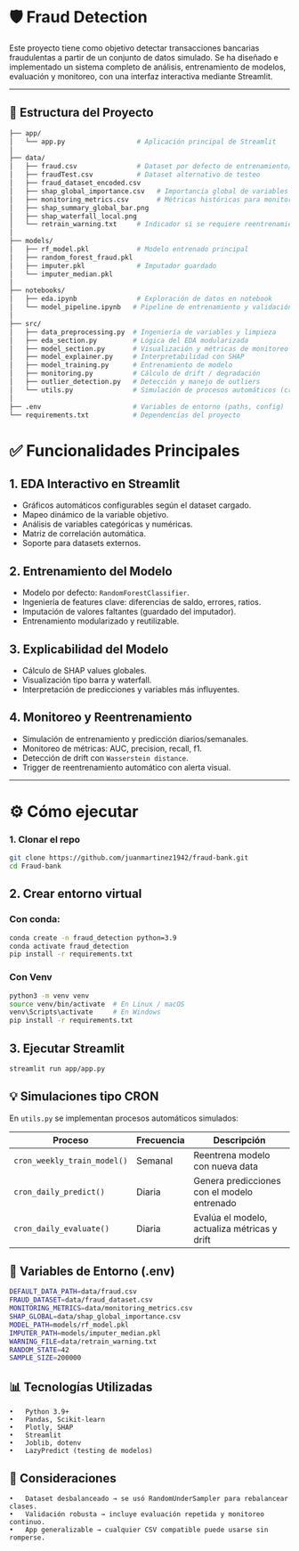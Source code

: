 # 🛡️ Fraud Detection 

Este proyecto tiene como objetivo detectar transacciones bancarias fraudulentas a partir de un conjunto de datos simulado. Se ha diseñado e implementado un sistema completo de análisis, entrenamiento de modelos, evaluación y monitoreo, con una interfaz interactiva mediante Streamlit.

---

## 🧭 Estructura del Proyecto

```bash
├── app/
│   └── app.py                  # Aplicación principal de Streamlit
│
├── data/
│   ├── fraud.csv               # Dataset por defecto de entrenamiento/EDA
│   ├── fraudTest.csv           # Dataset alternativo de testeo
│   ├── fraud_dataset_encoded.csv
│   ├── shap_global_importance.csv   # Importancia global de variables (SHAP)
│   ├── monitoring_metrics.csv       # Métricas históricas para monitoreo
│   ├── shap_summary_global_bar.png
│   ├── shap_waterfall_local.png
│   └── retrain_warning.txt     # Indicador si se requiere reentrenamiento
│
├── models/
│   ├── rf_model.pkl            # Modelo entrenado principal
│   ├── random_forest_fraud.pkl
│   ├── imputer.pkl             # Imputador guardado
│   └── imputer_median.pkl
│
├── notebooks/
│   ├── eda.ipynb               # Exploración de datos en notebook
│   └── model_pipeline.ipynb   # Pipeline de entrenamiento y validación
│
├── src/
│   ├── data_preprocessing.py  # Ingeniería de variables y limpieza
│   ├── eda_section.py         # Lógica del EDA modularizada
│   ├── model_section.py       # Visualización y métricas de monitoreo
│   ├── model_explainer.py     # Interpretabilidad con SHAP
│   ├── model_training.py      # Entrenamiento de modelo
│   ├── monitoring.py          # Cálculo de drift / degradación
│   ├── outlier_detection.py   # Detección y manejo de outliers
│   └── utils.py               # Simulación de procesos automáticos (cron)
│
├── .env                       # Variables de entorno (paths, config)
└── requirements.txt           # Dependencias del proyecto
```

# ✅ Funcionalidades Principales

## 1. EDA Interactivo en Streamlit
- Gráficos automáticos configurables según el dataset cargado.
- Mapeo dinámico de la variable objetivo.
- Análisis de variables categóricas y numéricas.
- Matriz de correlación automática.
- Soporte para datasets externos.

## 2. Entrenamiento del Modelo
- Modelo por defecto: `RandomForestClassifier`.
- Ingeniería de features clave: diferencias de saldo, errores, ratios.
- Imputación de valores faltantes (guardado del imputador).
- Entrenamiento modularizado y reutilizable.

## 3. Explicabilidad del Modelo
- Cálculo de SHAP values globales.
- Visualización tipo barra y waterfall.
- Interpretación de predicciones y variables más influyentes.

## 4. Monitoreo y Reentrenamiento
- Simulación de entrenamiento y predicción diarios/semanales.
- Monitoreo de métricas: AUC, precision, recall, f1.
- Detección de drift con `Wasserstein distance`.
- Trigger de reentrenamiento automático con alerta visual.

---

# ⚙️ Cómo ejecutar

### 1. Clonar el repo
```bash
git clone https://github.com/juanmartinez1942/fraud-bank.git
cd Fraud-bank
```
## 2. Crear entorno virtual

### Con conda:

```bash
conda create -n fraud_detection python=3.9
conda activate fraud_detection
pip install -r requirements.txt
```

### Con Venv

```bash
python3 -m venv venv
source venv/bin/activate  # En Linux / macOS
venv\Scripts\activate     # En Windows
pip install -r requirements.txt
```

## 3. Ejecutar Streamlit
```bash
streamlit run app/app.py
```

## 💡 Simulaciones tipo CRON

En `utils.py` se implementan procesos automáticos simulados:

| Proceso                   | Frecuencia | Descripción                                      |
|---------------------------|------------|--------------------------------------------------|
| `cron_weekly_train_model()` | Semanal    | Reentrena modelo con nueva data                  |
| `cron_daily_predict()`      | Diaria     | Genera predicciones con el modelo entrenado      |
| `cron_daily_evaluate()`     | Diaria     | Evalúa el modelo, actualiza métricas y drift     |

## 🌱 Variables de Entorno (.env)

```bash
DEFAULT_DATA_PATH=data/fraud.csv  
FRAUD_DATASET=data/fraud_dataset.csv  
MONITORING_METRICS=data/monitoring_metrics.csv  
SHAP_GLOBAL=data/shap_global_importance.csv  
MODEL_PATH=models/rf_model.pkl  
IMPUTER_PATH=models/imputer_median.pkl  
WARNING_FILE=data/retrain_warning.txt  
RANDOM_STATE=42  
SAMPLE_SIZE=200000  
```

## 📊 Tecnologías Utilizadas
	•	Python 3.9+
	•	Pandas, Scikit-learn
	•	Plotly, SHAP
	•	Streamlit
	•	Joblib, dotenv
	•	LazyPredict (testing de modelos)

## 📌 Consideraciones
	•	Dataset desbalanceado → se usó RandomUnderSampler para rebalancear clases.
	•	Validación robusta → incluye evaluación repetida y monitoreo continuo.
	•	App generalizable → cualquier CSV compatible puede usarse sin romperse.
